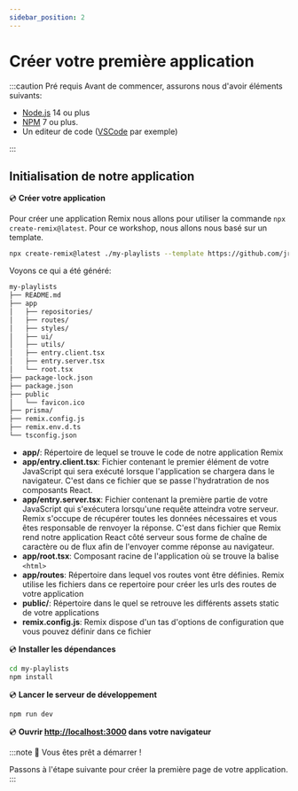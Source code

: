 ```yaml
---
sidebar_position: 2
---
```


# Créer votre première application

:::caution Pré requis
Avant de commencer, assurons nous d'avoir éléments suivants:

- [Node.js](https://nodejs.org/en/download/) 14 ou plus
- [NPM](https://www.npmjs.com/) 7 ou plus.
- Un editeur de code ([VSCode](https://code.visualstudio.com/) par exemple)

:::

## Initialisation de notre application

💿 **Créer votre application**

Pour créer une application Remix nous allons pour utiliser la commande `npx create-remix@latest`. Pour ce workshop, nous allons nous basé sur un template.

```bash
npx create-remix@latest ./my-playlists --template https://github.com/jrakotoharisoa/remix-worksho/tree/template
```

Voyons ce qui a été généré:

```bash
my-playlists
├── README.md
├── app
│   ├── repositories/
│   ├── routes/
│   ├── styles/
│   ├── ui/
│   ├── utils/
│   ├── entry.client.tsx
│   ├── entry.server.tsx
│   └── root.tsx
├── package-lock.json
├── package.json
├── public
│   └── favicon.ico
├── prisma/
├── remix.config.js
├── remix.env.d.ts
└── tsconfig.json

```

- **app/**: Répertoire de lequel se trouve le code de notre application Remix
- **app/entry.client.tsx**: Fichier contenant le premier élément de votre JavaScript qui sera exécuté lorsque l'application se chargera dans le navigateur. C'est dans ce fichier que se passe l'hydratration de nos composants React.
- **app/entry.server.tsx**: Fichier contenant la première partie de votre JavaScript qui s'exécutera lorsqu'une requête atteindra votre serveur. Remix s'occupe de récupérer toutes les données nécessaires et vous êtes responsable de renvoyer la réponse. C'est dans fichier que Remix rend notre application React côté serveur sous forme de chaîne de caractère ou de flux afin de l'envoyer comme réponse au navigateur.
- **app/root.tsx**: Composant racine de l'application où se trouve la balise `<html>`
- **app/routes**: Répertoire dans lequel vos routes vont être définies. Remix utilise les fichiers dans ce repertoire pour créer les urls des routes de votre application
- **public/**: Répertoire dans le quel se retrouve les différents assets static de votre applications
- **remix.config.js**: Remix dispose d'un tas d'options de configuration que vous pouvez définir dans ce fichier

💿 **Installer les dépendances**

```bash
cd my-playlists
npm install
```

💿 **Lancer le serveur de développement**

```bash
npm run dev
```

💿 **Ouvrir [http://localhost:3000](http://localhost:3000) dans votre navigateur**

:::note 🚀 Vous êtes prêt a démarrer !

Passons à l'étape suivante pour créer la première page de votre application.
:::
